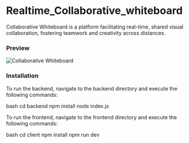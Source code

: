 # Realtime_Collaborative_whiteboard

Collaborative Whiteboard is a platform facilitating real-time, shared visual collaboration, fostering teamwork and creativity across distances.

### Preview

![Collaborative Whiteboard](client/src/assets/Whiteboard.jpeg)



### Installation


To run the backend, navigate to the backend directory and execute the following commands:

bash
cd backend
npm install
node index.js

To run the frontend, navigate to the frontend directory and execute the following commands:

bash
cd client
npm install
npm run dev
